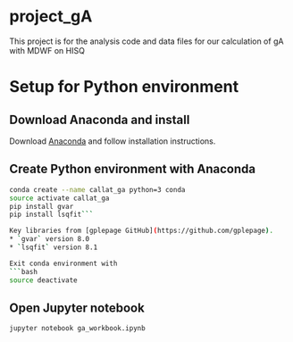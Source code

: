 # project_gA

This project is for the analysis code and data files for our calculation of gA with MDWF on HISQ

# Setup for Python environment
## Download Anaconda and install 
Download [Anaconda](https://www.continuum.io/downloads) and follow installation instructions.

## Create Python environment with Anaconda
```bash
conda create --name callat_ga python=3 conda
source activate callat_ga
pip install gvar
pip install lsqfit```

Key libraries from [gplepage GitHub](https://github.com/gplepage).
* `gvar` version 8.0
* `lsqfit` version 8.1

Exit conda environment with
```bash
source deactivate
```

## Open Jupyter notebook
```bash
jupyter notebook ga_workbook.ipynb
```
